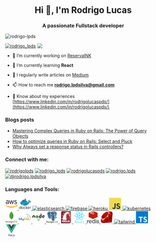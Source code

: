 <h1 align="center">Hi 👋, I'm Rodrigo Lucas</h1>
<h3 align="center">A passionate Fullstack developer</h3>

<p align="left"> <img src="https://komarev.com/ghpvc/?username=rodrigo-lpds&label=Profile%20views&color=0e75b6&style=flat" alt="rodrigo-lpds" /> </p>


<img align="right" width="400px" src="https://github.com/Rodrigo-lpds/Rodrigo-lpds/assets/56642493/6d245d6d-cbf5-41e3-837b-2a345fd348d2">
<p align="left"> <a href="https://twitter.com/rodrigo_lpds" target="blank"><img src="https://img.shields.io/twitter/follow/rodrigo_lpds?logo=twitter&style=for-the-badge" alt="rodrigo_lpds" /></a> </p>

- 🔭 I’m currently working on [ReservaINK](https://reservaink.com.br/)

- 🌱 I’m currently learning **React**

- 📝 I regularly write articles on [Medium](https://medium.com/@rodrigo.lpdsilva)

- 📫 How to reach me **rodrigo.lpdsilva@gmail.com**

- 📄 Know about my experiences [https://www.linkedin.com/in/rodrigolucaspds/](https://www.linkedin.com/in/rodrigolucaspds/)

### Blogs posts
- [Mastering Complex Queries in Ruby on Rails: The Power of Query Objects](https://medium.com/tech-experience/mastering-complex-queries-in-ruby-on-rails-the-power-of-query-objects-4940beb607e8)
- [How to optimize queries in Ruby on Rails: Select and Pluck](https://medium.com/tech-experience/how-to-optimize-queries-in-ruby-on-rails-select-and-pluck-11adf3168f72)
- [Why Always set a response status in Rails controllers?](https://medium.com/devops-dev/best-practices-to-rails-http-responses-always-set-a-response-status-d0bd4ca7aaf3)


<h3 align="left">Connect with me:</h3>
<p align="left">
<a href="https://dev.to/rodrigolpds" target="blank"><img align="center" src="https://raw.githubusercontent.com/rahuldkjain/github-profile-readme-generator/master/src/images/icons/Social/devto.svg" alt="rodrigolpds" height="30" width="40" /></a>
<a href="https://twitter.com/rodrigo_lpds" target="blank"><img align="center" src="https://raw.githubusercontent.com/rahuldkjain/github-profile-readme-generator/master/src/images/icons/Social/twitter.svg" alt="rodrigo_lpds" height="30" width="40" /></a>
<a href="https://linkedin.com/in/rodrigolucaspds" target="blank"><img align="center" src="https://raw.githubusercontent.com/rahuldkjain/github-profile-readme-generator/master/src/images/icons/Social/linked-in-alt.svg" alt="rodrigolucaspds" height="30" width="40" /></a>
<a href="https://instagram.com/rodrigo.lpds" target="blank"><img align="center" src="https://raw.githubusercontent.com/rahuldkjain/github-profile-readme-generator/master/src/images/icons/Social/instagram.svg" alt="rodrigo.lpds" height="30" width="40" /></a>
<a href="https://medium.com/@rodrigo.lpdsilva" target="blank"><img align="center" src="https://raw.githubusercontent.com/rahuldkjain/github-profile-readme-generator/master/src/images/icons/Social/medium.svg" alt="@rodrigo.lpdsilva" height="30" width="40" /></a>
</p>

<h3 align="left">Languages and Tools:</h3>
<p align="left"> <a href="https://aws.amazon.com" target="_blank" rel="noreferrer"> <img src="https://raw.githubusercontent.com/devicons/devicon/master/icons/amazonwebservices/amazonwebservices-original-wordmark.svg" alt="aws" width="40" height="40"/> </a> <a href="https://www.docker.com/" target="_blank" rel="noreferrer"> <img src="https://raw.githubusercontent.com/devicons/devicon/master/icons/docker/docker-original-wordmark.svg" alt="docker" width="40" height="40"/> </a> <a href="https://www.elastic.co" target="_blank" rel="noreferrer"> <img src="https://www.vectorlogo.zone/logos/elastic/elastic-icon.svg" alt="elasticsearch" width="40" height="40"/> </a> <a href="https://firebase.google.com/" target="_blank" rel="noreferrer"> <img src="https://www.vectorlogo.zone/logos/firebase/firebase-icon.svg" alt="firebase" width="40" height="40"/> </a> <a href="https://heroku.com" target="_blank" rel="noreferrer"> <img src="https://www.vectorlogo.zone/logos/heroku/heroku-icon.svg" alt="heroku" width="40" height="40"/> </a> <a href="https://developer.mozilla.org/en-US/docs/Web/JavaScript" target="_blank" rel="noreferrer"> <img src="https://raw.githubusercontent.com/devicons/devicon/master/icons/javascript/javascript-original.svg" alt="javascript" width="40" height="40"/> </a> <a href="https://kubernetes.io" target="_blank" rel="noreferrer"> <img src="https://www.vectorlogo.zone/logos/kubernetes/kubernetes-icon.svg" alt="kubernetes" width="40" height="40"/> </a> <a href="https://www.mongodb.com/" target="_blank" rel="noreferrer"> <img src="https://raw.githubusercontent.com/devicons/devicon/master/icons/mongodb/mongodb-original-wordmark.svg" alt="mongodb" width="40" height="40"/> </a> <a href="https://www.mysql.com/" target="_blank" rel="noreferrer"> <img src="https://raw.githubusercontent.com/devicons/devicon/master/icons/mysql/mysql-original-wordmark.svg" alt="mysql" width="40" height="40"/> </a> <a href="https://nodejs.org" target="_blank" rel="noreferrer"> <img src="https://raw.githubusercontent.com/devicons/devicon/master/icons/nodejs/nodejs-original-wordmark.svg" alt="nodejs" width="40" height="40"/> </a> <a href="https://www.postgresql.org" target="_blank" rel="noreferrer"> <img src="https://raw.githubusercontent.com/devicons/devicon/master/icons/postgresql/postgresql-original-wordmark.svg" alt="postgresql" width="40" height="40"/> </a> <a href="https://rubyonrails.org" target="_blank" rel="noreferrer"> <img src="https://raw.githubusercontent.com/devicons/devicon/master/icons/rails/rails-original-wordmark.svg" alt="rails" width="40" height="40"/> </a> <a href="https://reactjs.org/" target="_blank" rel="noreferrer"> <img src="https://raw.githubusercontent.com/devicons/devicon/master/icons/react/react-original-wordmark.svg" alt="react" width="40" height="40"/> </a> <a href="https://redis.io" target="_blank" rel="noreferrer"> <img src="https://raw.githubusercontent.com/devicons/devicon/master/icons/redis/redis-original-wordmark.svg" alt="redis" width="40" height="40"/> </a> <a href="https://www.ruby-lang.org/en/" target="_blank" rel="noreferrer"> <img src="https://raw.githubusercontent.com/devicons/devicon/master/icons/ruby/ruby-original.svg" alt="ruby" width="40" height="40"/> </a> <a href="https://tailwindcss.com/" target="_blank" rel="noreferrer"> <img src="https://www.vectorlogo.zone/logos/tailwindcss/tailwindcss-icon.svg" alt="tailwind" width="40" height="40"/> </a> <a href="https://www.typescriptlang.org/" target="_blank" rel="noreferrer"> <img src="https://raw.githubusercontent.com/devicons/devicon/master/icons/typescript/typescript-original.svg" alt="typescript" width="40" height="40"/> </a> <a href="https://vuejs.org/" target="_blank" rel="noreferrer"> <img src="https://raw.githubusercontent.com/devicons/devicon/master/icons/vuejs/vuejs-original-wordmark.svg" alt="vuejs" width="40" height="40"/> </a> </p>
